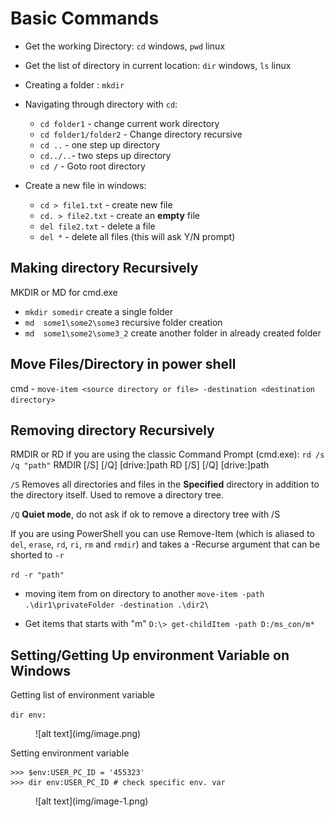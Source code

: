 # Basic Commands

- Get the working Directory: `cd` windows, `pwd` linux

- Get the list of directory in current location:
  `dir` windows, `ls` linux

- Creating a folder : `mkdir`
- Navigating through directory with `cd`:
  - `cd folder1` - change current work directory
  - `cd folder1/folder2` - Change directory recursive
  - `cd ..` - one step up directory
  - `cd../..`- two steps up directory
  - `cd /` - Goto root directory

- Create a new file in windows:
  - `cd > file1.txt` - create new file
  - `cd. > file2.txt` - create an **empty** file
  - `del file2.txt` - delete a file
  - `del *` - delete all files (this will ask Y/N prompt)

## Making directory Recursively

MKDIR or MD for cmd.exe

- `mkdir somedir` create a single folder
- `md  some1\some2\some3`  recursive folder creation
- `md  some1\some2\some3_2` create another folder in already created folder

## Move Files/Directory in power shell
cmd - `move-item <source directory or file> -destination <destination directory>`


## Removing directory Recursively

RMDIR or RD if you are using the classic Command Prompt (cmd.exe):
`rd /s /q "path"`
RMDIR [/S] [/Q] [drive:]path
RD [/S] [/Q] [drive:]path

`/S` Removes all directories and files in the **Specified** directory in addition to the directory itself. Used to remove a directory tree.

`/Q` **Quiet mode**, do not ask if ok to remove a directory tree with /S

If you are using PowerShell you can use Remove-Item (which is aliased to `del`, `erase`, `rd`, `ri`, `rm` and `rmdir`) and takes a -Recurse argument that can be shorted to `-r`

`rd -r "path"`

- moving item from on directory to  another
`move-item -path .\dir1\privateFolder -destination .\dir2\`

- Get items that starts with "m"
`D:\> get-childItem -path D:/ms_con/m*`


## Setting/Getting Up environment Variable on Windows

Getting list of environment variable

` dir env: `

<figure markdown="span">
![alt text](img/image.png)
</figure>

Setting environment variable

```shell
>>> $env:USER_PC_ID = '455323'
>>> dir env:USER_PC_ID # check specific env. var
```

<figure markdown="span">
![alt text](img/image-1.png)
</figure>